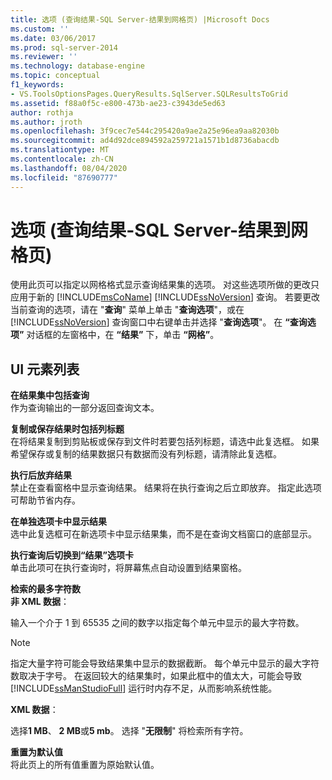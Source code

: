 ```yaml
---
title: 选项 (查询结果-SQL Server-结果到网格页) |Microsoft Docs
ms.custom: ''
ms.date: 03/06/2017
ms.prod: sql-server-2014
ms.reviewer: ''
ms.technology: database-engine
ms.topic: conceptual
f1_keywords:
- VS.ToolsOptionsPages.QueryResults.SqlServer.SQLResultsToGrid
ms.assetid: f88a0f5c-e800-473b-ae23-c3943de5ed63
author: rothja
ms.author: jroth
ms.openlocfilehash: 3f9cec7e544c295420a9ae2a25e96ea9aa82030b
ms.sourcegitcommit: ad4d92dce894592a259721a1571b1d8736abacdb
ms.translationtype: MT
ms.contentlocale: zh-CN
ms.lasthandoff: 08/04/2020
ms.locfileid: "87690777"
---
```

# <a name="options-query-results-sql-server-results-to-grid-page"></a>选项 (查询结果-SQL Server-结果到网格页) 
  使用此页可以指定以网格格式显示查询结果集的选项。 对这些选项所做的更改只应用于新的 [!INCLUDE[msCoName](../includes/msconame-md.md)] [!INCLUDE[ssNoVersion](../includes/ssnoversion-md.md)] 查询。 若要更改当前查询的选项，请在 "**查询**" 菜单上单击 "**查询选项**"，或在 [!INCLUDE[ssNoVersion](../includes/ssnoversion-md.md)] 查询窗口中右键单击并选择 "**查询选项**"。 在 **“查询选项”** 对话框的左窗格中，在 **“结果”** 下，单击 **“网格”**。  
  
## <a name="ui-element-list"></a>UI 元素列表  
 **在结果集中包括查询**  
 作为查询输出的一部分返回查询文本。  
  
 **复制或保存结果时包括列标题**  
 在将结果复制到剪贴板或保存到文件时若要包括列标题，请选中此复选框。 如果希望保存或复制的结果数据只有数据而没有列标题，请清除此复选框。  
  
 **执行后放弃结果**  
 禁止在查看窗格中显示查询结果。 结果将在执行查询之后立即放弃。 指定此选项可帮助节省内存。  
  
 **在单独选项卡中显示结果**  
 选中此复选框可在新选项卡中显示结果集，而不是在查询文档窗口的底部显示。  
  
 **执行查询后切换到“结果”选项卡**  
 单击此项可在执行查询时，将屏幕焦点自动设置到结果窗格。  
  
 **检索的最多字符数**  
 **非 XML 数据**：  
  
 输入一个介于 1 到 65535 之间的数字以指定每个单元中显示的最大字符数。  
  
> [!NOTE]  
>  指定大量字符可能会导致结果集中显示的数据截断。 每个单元中显示的最大字符数取决于字号。 在返回较大的结果集时，如果此框中的值太大，可能会导致 [!INCLUDE[ssManStudioFull](../includes/ssmanstudiofull-md.md)] 运行时内存不足，从而影响系统性能。  
  
 **XML 数据**：  
  
 选择**1 MB**、 **2 MB**或**5 mb**。 选择 "**无限制**" 将检索所有字符。  
  
 **重置为默认值**  
 将此页上的所有值重置为原始默认值。  
  
  
